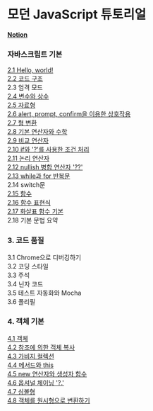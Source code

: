 # 모던 JavaScript 튜토리얼
[**Notion**](https://solar-net-4b4.notion.site/7ad3179a5a2e45bf8a65bb54ae668ca3?v=ab613d5af66347f3a3cdaa94ac0383a2&pvs=74)
### 자바스크립트 기본
[2.1 Hello, world!](#https://solar-net-4b4.notion.site/2-1-Hello-world-33b1a298d38e48fbb6e8ae747a1b01fb)  
[2.2 코드 구조 ](https://solar-net-4b4.notion.site/2-2-b3b96593db294e51a5761bbd6a95e6dc)  
2.3 엄격 모드  
[2.4 변수와 상수](https://solar-net-4b4.notion.site/2-4-cb931ab9b79547f19fc404e497312b4a)    
[2.5 자료형](https://solar-net-4b4.notion.site/2-5-4fb0e2f065814b16aa0f2a3fe7a6209a)  
[2.6 alert, prompt, confirm을 이용한 상호작용](https://solar-net-4b4.notion.site/2-6-alert-prompt-confirm-cf64d33656c6489384c3f50143b3bb4d)  
[2.7 형 변환](https://solar-net-4b4.notion.site/2-7-78420fdad3834d83baf6f11a4f1b6a2e)  
[2.8 기본 연산자와 수학](https://solar-net-4b4.notion.site/2-8-4d642ea102484df28cbfccf4e5f280ad)  
[2.9 비교 연산자](https://solar-net-4b4.notion.site/2-9-51d9c582d4934a3aa4f67fb114fb1e05)  
[2.10 if와 '?'를 사용한 조건 처리](https://solar-net-4b4.notion.site/2-10-if-111ab1368abd41108e61a803703fdbb5)  
[2.11 논리 연산자](https://solar-net-4b4.notion.site/2-11-f83a17322e1f4d78a79178855828ae85)  
[2.12 nullish 병합 연산자 '??'](https://solar-net-4b4.notion.site/2-12-nullish-eb5215ce56cc4967bb31fe83102a68fc)  
[2.13 while과 for 반복문](https://solar-net-4b4.notion.site/2-13-while-for-54af2dac4b804559b5234da9578db1ac)  
2.14 switch문  
[2.15 함수](https://solar-net-4b4.notion.site/2-15-e13420a6265f46e0abd3fb62a36b73ea)  
[2.16 함수 표현식](https://solar-net-4b4.notion.site/2-16-90c882a2ff56410a984a92256a9bab0e)  
[2.17 화살표 함수 기본](https://solar-net-4b4.notion.site/2-17-70ef457f85f64755846fa29cee0a9ae5)  
2.18 기본 문법 요약

### 3. 코드 품질
3.1 Chrome으로 디버깅하기  
3.2 코딩 스타일  
3.3 주석  
3.4 닌자 코드  
3.5 테스트 자동화와 Mocha  
3.6 폴리필  


### 4. 객체 기본 
[4.1 객체](https://solar-net-4b4.notion.site/4-1-bfb29ec946e74c249922ac76db05b009)  
[4.2 참조에 의한 객체 복사](https://solar-net-4b4.notion.site/4-2-73b3319bbe904005b57e8894e5b1474d)  
[4.3 가비지 컬렉션]()  
[4.4 메서드와 this]()  
[4.5 new 연산자와 생성자 함수]()  
[4.6 옵셔널 체이닝 '?.']()  
[4.7 심볼형]()  
[4.8 객체를 원시형으로 변환하기]()  
